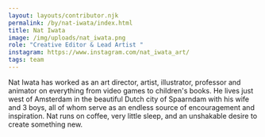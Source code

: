 ```yaml
---
layout: layouts/contributor.njk
permalink: /by/nat-iwata/index.html
title: Nat Iwata
image: /img/uploads/nat_iwata.png
role: "Creative Editor & Lead Artist "
instagram: https://www.instagram.com/nat_iwata_art/
tags: team
---
```

Nat Iwata has worked as an art director, artist, illustrator, professor and animator on everything from video games to children's books. He lives just west of Amsterdam in the beautiful Dutch city of Spaarndam with his wife and 3 boys, all of whom serve as an endless source of encouragement and inspiration. Nat runs on coffee, very little sleep, and an unshakable desire to create something new.